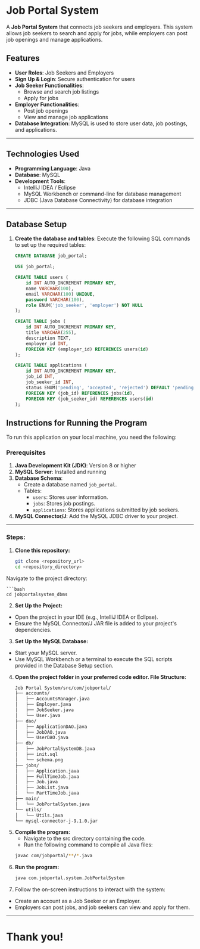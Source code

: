 # Job Portal System

A **Job Portal System** that connects job seekers and employers. This system allows job seekers to search and apply for jobs, while employers can post job openings and manage applications.

## Features
- **User Roles**: Job Seekers and Employers
- **Sign Up & Login**: Secure authentication for users
- **Job Seeker Functionalities**:
  - Browse and search job listings
  - Apply for jobs
- **Employer Functionalities**:
  - Post job openings
  - View and manage job applications
- **Database Integration**: MySQL is used to store user data, job postings, and applications.

---

## Technologies Used
- **Programming Language**: Java
- **Database**: MySQL
- **Development Tools**:
  - IntelliJ IDEA / Eclipse
  - MySQL Workbench or command-line for database management
  - JDBC (Java Database Connectivity) for database integration

---

## Database Setup
1. **Create the database and tables**:
   Execute the following SQL commands to set up the required tables:

   ```sql
   CREATE DATABASE job_portal;

   USE job_portal;

   CREATE TABLE users (
       id INT AUTO_INCREMENT PRIMARY KEY,
       name VARCHAR(100),
       email VARCHAR(100) UNIQUE,
       password VARCHAR(100),
       role ENUM('job_seeker', 'employer') NOT NULL
   );

   CREATE TABLE jobs (
       id INT AUTO_INCREMENT PRIMARY KEY,
       title VARCHAR(255),
       description TEXT,
       employer_id INT,
       FOREIGN KEY (employer_id) REFERENCES users(id)
   );

   CREATE TABLE applications (
       id INT AUTO_INCREMENT PRIMARY KEY,
       job_id INT,
       job_seeker_id INT,
       status ENUM('pending', 'accepted', 'rejected') DEFAULT 'pending',
       FOREIGN KEY (job_id) REFERENCES jobs(id),
       FOREIGN KEY (job_seeker_id) REFERENCES users(id)
   );

## Instructions for Running the Program
To run this application on your local machine, you need the following:

### Prerequisites
1. **Java Development Kit (JDK)**: Version 8 or higher
2. **MySQL Server**: Installed and running
3. **Database Schema**:
   - Create a database named `job_portal`.
   - Tables:
     - `users`: Stores user information.
     - `jobs`: Stores job postings.
     - `applications`: Stores applications submitted by job seekers.
4. **MySQL Connector/J**: Add the MySQL JDBC driver to your project.

---

### Steps:
1. **Clone this repository:**
    ```bash
    git clone <repository_url>
    cd <repository_directory>
    
Navigate to the project directory:

    ```bash
    cd jobportalsystem_dbms

2. **Set Up the Project:**

- Open the project in your IDE (e.g., IntelliJ IDEA or Eclipse).
- Ensure the MySQL Connector/J JAR file is added to your project's dependencies. 

3. **Set Up the MySQL Database:**

- Start your MySQL server.
- Use MySQL Workbench or a terminal to execute the SQL scripts provided in the Database Setup section.
    
4. **Open the project folder in your preferred code editor.
   File Structure:**
   ```bash
   Job Portal System/src/com/jobportal/
   ├── accounts/
   │   ├── AccountsManager.java
   │   ├── Employer.java
   │   ├── JobSeeker.java
   │   └── User.java
   ├── dao/
   │   ├── ApplicationDAO.java
   │   ├── JobDAO.java
   │   └── UserDAO.java
   ├── db/
   │   ├── JobPortalSystemDB.java
   │   ├── init.sql
   │   └── schema.png
   ├── jobs/
   │   ├── Application.java
   │   ├── FullTimeJob.java
   │   ├── Job.java
   │   ├── JobList.java
   │   └── PartTimeJob.java
   ├── main/
   │   └── JobPortalSystem.java
   └── utils/
   │   └── Utils.java
   └── mysql-connector-j-9.1.0.jar

5. **Compile the program:**
   - Navigate to the src directory containing the code.
   - Run the following command to compile all Java files:
   ```bash
   javac com/jobportal/**/*.java

6. **Run the program:**
   ```bash
   java com.jobportal.system.JobPortalSystem

7. Follow the on-screen instructions to interact with the system:
- Create an account as a Job Seeker or an Employer.
- Employers can post jobs, and job seekers can view and apply for them.

---

# Thank you!
  
  

